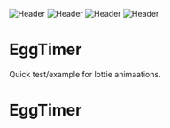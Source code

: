 ![Header](https://img.shields.io/badge/platform-iOS-lightgrey.svg)
![Header](https://img.shields.io/badge/version-1.0-green.svg)
![Header](https://img.shields.io/badge/build-passing-brightgreen.svg)
![Header](https://img.shields.io/badge/swift-4.2-orange.svg)

# EggTimer
Quick test/example for lottie animaations.
# EggTimer
